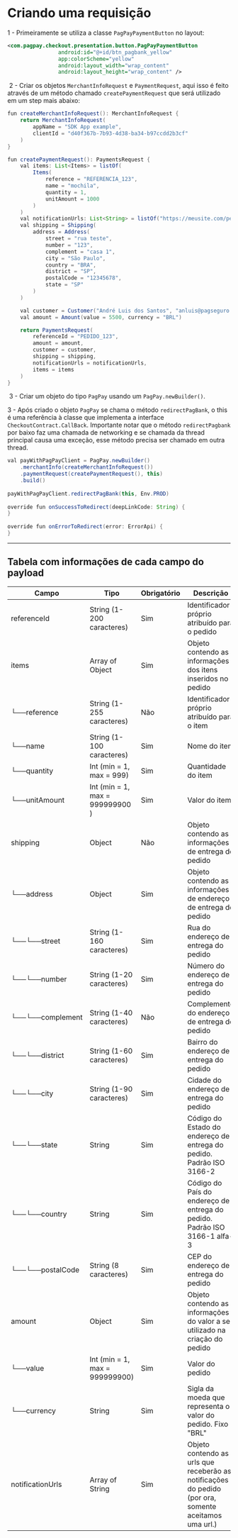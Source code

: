 # Criando uma requisição

1 - Primeiramente se utiliza a classe `PagPayPaymentButton` no layout:

```xml
<com.pagpay.checkout.presentation.button.PagPayPaymentButton
                android:id="@+id/btn_pagbank_yellow"
                app:colorScheme="yellow"
                android:layout_width="wrap_content"
                android:layout_height="wrap_content" />
```
​​
2 - Criar os objetos `MerchantInfoRequest` e `PaymentRequest`, aqui isso é feito através de um método chamado `createPaymentRequest` que será utilizado em um step mais abaixo:

```java
fun createMerchantInfoRequest(): MerchantInfoRequest {
    return MerchantInfoRequest(
        appName = "SDK App example",
        clientId = "d40f367b-7b93-4d38-ba34-b97ccdd2b3cf"
    )
}

fun createPaymentRequest(): PaymentsRequest {
    val items: List<Items> = listOf(
        Items(
            reference = "REFERENCIA_123",
            name = "mochila",
            quantity = 1,
            unitAmount = 1000
        )
    )
    val notificationUrls: List<String> = listOf("https://meusite.com/pedidos/pagamentos")
    val shipping = Shipping(
        address = Address(
            street = "rua teste",
            number = "123",
            complement = "casa 1",
            city = "São Paulo",
            country = "BRA",
            district = "SP",
            postalCode = "12345678",
            state = "SP"
        )
    )

    val customer = Customer("André Luis dos Santos", "anluis@pagseguro.com", "32685508600")
    val amount = Amount(value = 5500, currency = "BRL")

    return PaymentsRequest(
        referenceId = "PEDIDO_123",
        amount = amount,
        customer = customer,
        shipping = shipping,
        notificationUrls = notificationUrls,
        items = items
    )
}
```
​
3 - Criar um objeto do tipo `PagPay` usando um `PagPay.newBuilder()`.

3 - Após criado o objeto `PagPay` se chama o método `redirectPagBank`, o this é uma referência à classe que implementa a interface `CheckoutContract.CallBack`. Importante notar que o método `redirectPagbank` por baixo faz uma chamada de networking e se chamada da thread principal causa uma exceção, esse método precisa ser chamado em outra thread.

```java
val payWithPagPayClient = PagPay.newBuilder()
    .merchantInfo(createMerchantInfoRequest())
    .paymentRequest(createPaymentRequest(), this)
    .build()
​
payWithPagPayClient.redirectPagBank(this, Env.PROD)
​
override fun onSuccessToRedirect(deepLinkCode: String) {
}
​
override fun onErrorToRedirect(error: ErrorApi) {
}
```


---

## Tabela com informações de cada campo do payload


|      Campo          |              Tipo               | Obrigatório |                                               Descrição                                               |
|---------------------|---------------------------------|-------------|-------------------------------------------------------------------------------------------------------|
|   referenceId       |    String (1-200 caracteres)    |     Sim     |                             Identificador próprio atribuído para o pedido                             |
|   items             |    Array of Object              |     Sim     |                      Objeto contendo as informações dos itens inseridos no pedido                     |
|   └──reference      |    String (1-255 caracteres)    |     Não     |                             Identificador próprio atribuído para o item                               |
|   └──name           |    String (1-100  caracteres)   |     Sim     |                                             Nome do item                                              |
|   └──quantity       |    Int (min = 1, max = 999)     |     Sim     |                                          Quantidade do item                                           |
|   └──unitAmount     | Int (min = 1, max = 999999900 ) |     Sim     |                                             Valor do item                                             |
|   shipping          |             Object              |     Não     |                         Objeto contendo as informações de entrega do pedido                           |
|    └──address       |             Object              |     Sim     |                    Objeto contendo as informações de endereço de entrega do pedido                    |
|    └──└──street     |    String (1-160 caracteres)    |     Sim     |                                 Rua do endereço de entrega do pedido                                  |
|    └──└──number     |    String (1-20 caracteres)     |     Sim     |                                Número do endereço de entrega do pedido                                |
|    └──└──complement |    String (1-40 caracteres)     |     Não     |                             Complemento do endereço de entrega do pedido                              |
|    └──└──district   |    String (1-60 caracteres)     |     Sim     |                                Bairro do endereço de entrega do pedido                                |
|    └──└──city       |    String (1-90 caracteres)     |     Sim     |                                Cidade do endereço de entrega do pedido                                |
|    └──└──state      |             String              |     Sim     |                 Código do Estado do endereço de entrega do pedido. Padrão ISO 3166-2                  |
|    └──└──country    |             String              |     Sim     |               Código do País do endereço de entrega do pedido. Padrão ISO 3166-1 alfa-3               |
|    └──└──postalCode |      String (8 caracteres)      |     Sim     |                                 CEP do endereço de entrega do pedido                                  |
|    amount           |             Object              |     Sim     |             Objeto contendo as informações do valor a ser utilizado na criação do pedido              |
|     └──value        | Int (min = 1, max = 999999900)  |     Sim     |                                            Valor do pedido                                            |
|     └──currency     |             String              |     Sim     |                      Sigla da moeda que representa o valor do pedido. Fixo "BRL"                      |
|    notificationUrls |         Array of String         |     Sim     | Objeto contendo as urls que receberão as notificações do pedido (por ora, somente aceitamos uma url.) |